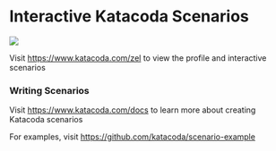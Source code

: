 # Interactive Katacoda Scenarios

[![](http://shields.katacoda.com/katacoda/zel/count.svg)](https://www.katacoda.com/zel "Get your profile on Katacoda.com")

Visit https://www.katacoda.com/zel to view the profile and interactive scenarios

### Writing Scenarios
Visit https://www.katacoda.com/docs to learn more about creating Katacoda scenarios

For examples, visit https://github.com/katacoda/scenario-example
